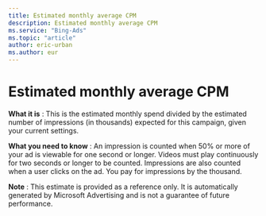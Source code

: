 ```yaml
---
title: Estimated monthly average CPM
description: Estimated monthly average CPM
ms.service: "Bing-Ads"
ms.topic: "article"
author: eric-urban
ms.author: eur
---
```


# Estimated monthly average CPM

**What it is** : This is the estimated monthly spend divided by the estimated number of impressions (in thousands) expected for this campaign, given your current settings.

**What you need to know** : An impression is counted when 50% or more of your ad is viewable for one second or longer. Videos must play continuously for two seconds or longer to be counted.  Impressions are also counted when a user clicks on the ad. You pay for impressions by the thousand.

**Note** : This estimate is provided as a reference only. It is automatically generated by Microsoft Advertising and is not a guarantee of future performance.


